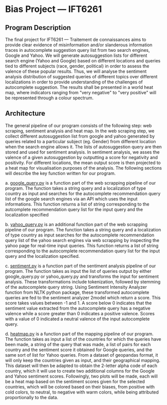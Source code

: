 # Bias Project — IFT6261
## Program Description

The final project for IFT6261 — Traitement de connaissances aims to provide clear evidence of misinformation and/or slanderous information traces in autocomplete suggestion query list from two search engines, Google and Yahoo. We will generate autosuggestion lists for different search engine (Yahoo and Google) based on different locations and queries
tied to different subjects (race, gender, political) in order to assess the valence of these popular results. Thus, we will analyse the sentiment analysis distribution of suggested queries of different topics over different localizations in order to provide understanding of the challenges of autocomplete suggestion. The results shall be presented in a world heat map, where indicators ranging from "very negative" to "very positive" will be represented through a colour spectrum.


## Architecture

The general pipeline of our program consists of the following step: web scraping, sentiment analysis and heat map. In the web scraping step, we collect different autosuggestion list from google and yahoo generated by queries related to a particular subject (eg. Gender) from different location when the search engine allows it. The lists of autosuggestion query are then stored and used for sentiment analysis. In sentiment analysis, we asses the valence of a given autosuggestion by outputting a score for negativity and positivity. For different locations, the mean output score is then projected to a heat map for visualisation purposes of the analysis. The following sections will describe the key function written for our program. 

a. [google_query.py]([https://github.com/camcherif/bias_project/blob/master/google_query.py]) is a function part of the web scrapping pipeline of our program. The function takes a string query and a localization of type country as input and searches for the autocomplete recommendation query list of the google search engines via an API which uses the input informations. This function returns a list of string corresponding to the autcomplete recommendation query list for the input query and the localization specified

b. [yahoo_query.py]([https://github.com/camcherif/bias_project/blob/master/yahoo_query.py]) is an additional function part of the web scrapping pipeline of our program. The function takes a string query and a localization of type country as input searches for the autocomplete recommendation query list of the yahoo search engines via web scrapping by inspecting the yahoo page for real-time input queries. This function returns a list of string corresponding to the autocomplete recommendation query list for the input query and the localization specified.

c. [sentiment.py]([https://github.com/camcherif/bias_project/blob/master/sentiment.py]) is a function part of the sentiment analysis pipeline of our program. The function takes as input the list of queries output by either google_query.py or yahoo_query.py and transforms the input for sentiment analysis. These transformations include tokenization, followed by stemming of the autocomplete query string. Using Sentiment Intensity Analyzer function from NLTK python package, these transformed autocomplete queries are fed to the sentiment analyzer
2model which return a score. This score takes values between -1 and 1. A score below 0 indicates that the sentiment value extracted from the autocomplete query has a negative valence while a score greater than 0 indicates a positive valence. Scores with a value of 0 indicated a neutral valence of the input autocomplete query.

d. [heatmap.py]([https://github.com/camcherif/bias_project/blob/master/heatmap.py]) is a function part of the mapping pipeline of our program. The function takes as input a list of the countries for which the queries have been made, a string of the query that was made, a list of pairs for each country and the sentiment score it obtained for Google queries, and the same sort of list for Yahoo queries. From a dataset of geopandas format, it will only keep the countries given as input, and their geographical mapping. This dataset will then be adapted to obtain the 2-letter alpha code of each country, which it will use to create two additional columns for the Google and Yahoo sentiment scores. Followingly, two plots will be made, each will be a heat map based on the sentiment scores given for the selected countries, which will be colored based on their biases, from positive with cold colors, to neutral, to negative with warm colors, while being attributed proportionally to the data.
